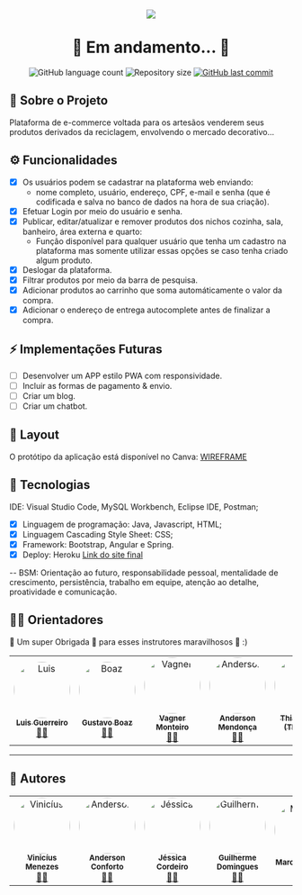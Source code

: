 <h1 align="center">
    <img src="https://i.imgur.com/tmiyxQZ.png" /><br><br>
    🚧 Em andamento... 🚧
</h1>
 
 <p align="center">
  <img alt="GitHub language count" src="https://img.shields.io/github/languages/count/jessicacordeiro/Projeto-Integrador-Generation?color=%2304D361&style=flat">

  <img alt="Repository size" src="https://img.shields.io/github/repo-size/jessicacordeiro/Projeto-Integrador-Generation?style=flat">
  
  <a href="https://github.com/jessicacordeiro/Projeto-Integrador-Generation/commits/master">
    <img alt="GitHub last commit" src="https://img.shields.io/github/last-commit/jessicacordeiro/Projeto-Integrador-Generation?style=flat">
  </a>
</p>

## 📄 Sobre o Projeto
<p align="start"> 
  Plataforma de e-commerce voltada para os artesãos venderem seus produtos derivados da reciclagem, envolvendo o mercado decorativo...
</p>

## ⚙️ Funcionalidades

- [x] Os usuários podem se cadastrar na plataforma web enviando:
	- nome completo, usuário, endereço, CPF, e-mail e senha (que é codificada e salva no banco de dados na hora de sua criação).
- [x] Efetuar Login por meio do usuário e senha.
- [x] Publicar, editar/atualizar e remover produtos dos nichos cozinha, sala, banheiro, área externa e quarto:
   - Função disponível para qualquer usuário que tenha um cadastro na plataforma mas somente utilizar essas opções se caso tenha criado algum produto.
- [x] Deslogar da plataforma.
- [x] Filtrar produtos por meio da barra de pesquisa.
- [x] Adicionar produtos ao carrinho que soma automáticamente o valor da compra.
- [x] Adicionar o endereço de entrega autocomplete antes de finalizar a compra.

## ⚡ Implementações Futuras 

- [ ] Desenvolver um APP estilo PWA com responsividade.
- [ ] Incluir as formas de pagamento & envio.
- [ ] Criar um blog.
- [ ] Criar um chatbot.

## 🎨 Layout

O protótipo da aplicação está disponível no Canva: [WIREFRAME](https://www.canva.com/design/DAEZNVKf1bM/qmEQ3zWNGBedrrHCOYi2Og/edit)

## 🚀 Tecnologias

IDE: Visual Studio Code, MySQL Workbench, Eclipse IDE, Postman;
- [x] Linguagem de programação: Java, Javascript, HTML;
- [x] Linguagem Cascading Style Sheet: CSS;
- [x] Framework: Bootstrap, Angular e Spring.
- [x] Deploy: Heroku [Link do site final](https://meuatelie.herokuapp.com/home)

-- BSM: Orientação ao futuro, responsabilidade pessoal, mentalidade de crescimento, persistência, trabalho em equipe, atenção ao detalhe, proatividade e comunicação.

## 👨‍💻 Orientadores

💛 Um super Obrigada 👏 para esses instrutores maravilhosos 💛 :)

<table>
  <tr>
    	  <td align="center"><a href="https://www.linkedin.com/in/luis-guerreiro-0295b328/"><img style="border-radius: 50%;" src="https://media-exp3.licdn.com/dms/image/C4D03AQFbW4TRiJJsuA/profile-displayphoto-shrink_800_800/0/1605553541489?e=1629331200&v=beta&t=BQpHasoersUIDb-t7KtqYwUr0ufUKzHSpnurLnEUw1c" width="100px;" alt="Luis"/><br /><sub><b>Luis Guerreiro</b></sub></a><br /><a href="" title="Instrutor Generation Brasil">👨‍🚀</a></td> 
	  <td align="center"><a href="https://www.linkedin.com/in/gustavo-boaz-500179115/"><img style="border-radius: 50%;" src="https://media-exp3.licdn.com/dms/image/C4D03AQFQysxDa8VoXQ/profile-displayphoto-shrink_800_800/0/1614364583068?e=1629331200&v=beta&t=pI99CPnD2oTWlY4TAbj9-OUklVPAJN-oEPm28u0ZKu4" width="100px;" alt="Boaz"/><br /><sub><b>Gustavo Boaz</b></sub></a><br /><a href="" title="Instrutor Generation Brasil">👨‍🚀</a></td> 
         <td align="center"><a href="https://www.linkedin.com/in/vagner-monteiro-01b02811b/"><img style="border-radius: 50%;" src="https://media-exp3.licdn.com/dms/image/C4D03AQEtY0j2aFP_6w/profile-displayphoto-shrink_800_800/0/1588603343122?e=1629331200&v=beta&t=Ng32CZka34zefN_6qyXKJ7vcCAUy56NCETAOmb0MDPc" width="100px;" alt="Vagner"/><br /><sub><b>Vagner Monteiro</b></sub></a><br /><a href="" title="Instrutor Generation Brasil">👨‍🚀</a></td> 
	<td align="center"><a href="https://www.linkedin.com/in/anderson-mendon%C3%A7a-de-abreu-11179a85/"><img style="border-radius: 50%;" src="https://media-exp3.licdn.com/dms/image/C4D03AQGvxIUennDT7g/profile-displayphoto-shrink_800_800/0/1603387423676?e=1629331200&v=beta&t=9yGd4uAriLX9dnCmKgCBb5KyDFysBvVebpGZmg_yuyM" width="100px;" alt="Anderson"/><br /><sub><b>Anderson Mendonça</b></sub></a><br /><a href="" title="Instrutor Generation Brasil">👨‍🚀</a></td>
    <td align="center"><a href="https://www.linkedin.com/in/thicode/"><img style="border-radius: 50%;" src="https://avatars.githubusercontent.com/u/50744116?v=4" width="100px;" alt="Thi"/><br /><sub><b>Thiago Lima (Thi.code)</b></sub></a><br /><a href="https://github.com/limathiagos" title="Instrutor Generation Brasil">👨‍🚀</a></td>	  
</tr>
</table>

---

## 👩 Autores

<table>
  <tr>
    <td align="center"><a href="https://www.linkedin.com/in/viizeenho/"><img style="border-radius: 50%;" src="https://avatars.githubusercontent.com/u/36341627?v=4" width="100px;" alt="Vinicíus"/><br /><sub><b>Vinicíus Menezes</b></sub></a><br /><a href="https://github.com/viizeenho" title="Desenvolvedor FullStack Java Jr.">👨‍🚀</a></td> 
     <td align="center"><a href="https://www.linkedin.com/in/anderson-florencio-conforto-b77577202/"><img style="border-radius: 50%;" src="https://avatars.githubusercontent.com/u/77843148?v=4" width="100px;" alt="Anderson"/><br /><sub><b>Anderson Conforto</b></sub></a><br /><a href="https://github.com/AndersonFlorencioConforto" title="Desenvolvedor FullStack Java Jr.">👨‍🚀</a></td> 
    <td align="center"><a href="https://www.linkedin.com/in/jessica-a-cordeiro/"><img style="border-radius: 50%;" src="https://avatars.githubusercontent.com/u/77845027?v=4" width="100px;" alt="Jéssica"/><br /><sub><b>Jéssica Cordeiro</b></sub></a><br /><a href="https://github.com/laroreis" title="Desenvolvedora FullStack Java Jr.">👨‍🚀</a></td> 
     <td align="center"><a href="https://www.linkedin.com/in/guilherme-domingues-2a315659/"><img style="border-radius: 50%;" src="https://avatars.githubusercontent.com/u/77847299?v=4" width="100px;" alt="Guilherme"/><br /><sub><b>Guilherme Domingues</b></sub></a><br /><a href="https://github.com/guidomingues" title="Desenvolvedor FullStack Java Jr.">👨‍🚀</a></td>
    <td align="center"><a href="https://www.linkedin.com/in/marcelo-souza-soares/"><img style="border-radius: 50%;" src="https://avatars.githubusercontent.com/u/77852370?v=4" width="100px;" alt="Marcelo"/><br /><sub><b>Marcelo Souza</b></sub></a><br /><a href="https://github.com/MarceloSouzaEDM" title="Desenvolvedor FullStack Java Jr.">👨‍🚀</a></td> 
    
  </tr>
  </table>

